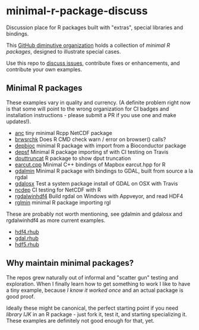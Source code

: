 # minimal-r-package-discuss

Discussion place for R packages built with "extras", special libraries and bindings. 

This [GitHub diminutive organization](https://github.com/diminutive) holds a collection of *minimal R packages*, designed to illustrate special cases. 

Use this repo to [discuss issues](https://github.com/diminutive/minimal-r-package-discuss/issues), contribute fixes or enhancements, and contribute your own examples.

## Minimal R packages

These examples vary in quality and currency. (A definite problem right now is that some will point to the wrong organization for CI badges and installation instructions - please submit a PR if you use one and make updates!). 

* [anc](https://github.com/diminutive/anc.git) tiny minimal Rcpp NetCDF package
* [brwsrchk](https://github.com/diminutive/brwsrchk.git) Does R CMD check warn / error on browser() calls?
* [depbioc](https://github.com/diminutive/depbioc.git) minimal R package with import from a Bioconductor package
* [depsf](https://github.com/diminutive/depsf.git) Minimal R package importing sf with CI testing on Travis
* [dputtruncat](https://github.com/diminutive/dputtruncat.git) R package to show dput truncation
* [earcut.cpp](earcut.cpp.git) Minimal C++ bindings of Mapbox earcut.hpp for R
* [gdalmin](https://github.com/diminutive/gdalmin.git) Minimal R package with bindings to GDAL, built from source a la rgdal
* [gdalosx](https://github.com/diminutive/gdalosx.git) Test a system package install of GDAL on OSX with Travis
* [ncdep](https://github.com/diminutive/ncdep.git) CI testing for NetCDF with R
* [rgdalwinhdf4](https://github.com/diminutive/rgdalwindhdf4.git) Build rgdal on Windows with Appveyor, and read HDF4
* [rglmin](https://github.com/diminutive/rglmin.git) minimal R package importing rgl


These are probably not worth mentioning, see gdalmin and gdalosx and rgdalwinhdf4 as more current examples. 

* [hdf4.rhub](https://github.com/diminutive/hdf4.rhub.git)
* [gdal.rhub](https://github.com/diminutive/gdal.rhub.git)
* [hdf5.rhub](https://github.com/diminutive/hdf5.rhub.git)


## Why maintain minimal packages? 

The repos grew naturally out of informal and "scatter gun" testing and exploration. When I finally learn how to get something to work I like to have a tiny example, because *I know it worked once* and an actual package is good proof. 

Ideally these might be canonical, the perfect starting point if you need *library IJK* in an R package - just fork it, test it, and starting specializing it. These examples are definitely not good enough for that, yet. 

